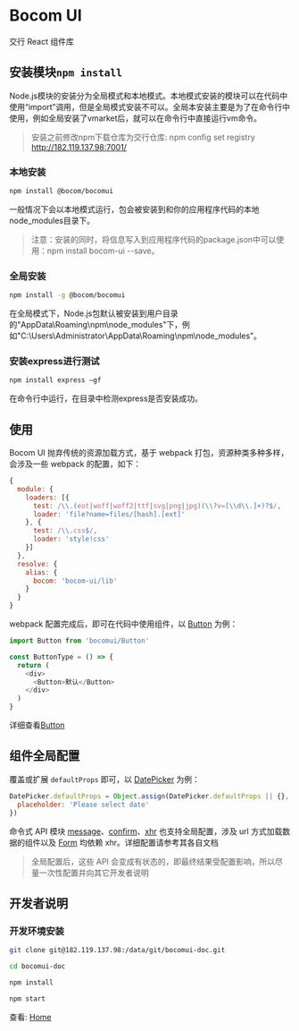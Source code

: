 # Bocom UI

交行 React 组件库

## 安装模块`npm install`

Node.js模块的安装分为全局模式和本地模式。本地模式安装的模块可以在代码中使用“import”调用，但是全局模式安装不可以。全局本安装主要是为了在命令行中使用，例如全局安装了vmarket后，就可以在命令行中直接运行vm命令。
> 安装之前修改npm下载仓库为交行仓库: npm config set registry http://182.119.137.98:7001/

### 本地安装
```sh
npm install @bocom/bocomui
```
一般情况下会以本地模式运行，包会被安装到和你的应用程序代码的本地node_modules目录下。
> 注意：安装的同时，将信息写入到应用程序代码的package.json中可以使用：npm install bocom-ui --save。

### 全局安装
```sh
npm install -g @bocom/bocomui
```
在全局模式下，Node.js包默认被安装到用户目录的"AppData\Roaming\npm\node_modules"下，例如"C:\Users\Administrator\AppData\Roaming\npm\node_modules"。

### 安装express进行测试
```sh
npm install express –gf
```
在命令行中运行，在目录中检测express是否安装成功。

## 使用

Bocom UI 抛弃传统的资源加载方式，基于 webpack 打包，资源种类多种多样，会涉及一些 webpack 的配置，如下：

```js
{
  module: {
    loaders: [{
      test: /\\.(eot|woff|woff2|ttf|svg|png|jpg)(\\?v=[\\d\\.]+)?$/,
      loader: 'file?name=files/[hash].[ext]'
    }, {
      test: /\\.css$/,
      loader: 'style!css'
    }]
  },
  resolve: {
    alias: {
      bocom: 'bocom-ui/lib'
    }
  }
}
```
webpack 配置完成后，即可在代码中使用组件，以 [Button](/components/Button)  为例：
```js
import Button from 'bocomui/Button'

const ButtonType = () => {
  return (
    <div>
      <Button>默认</Button>
    </div>
  )
}
```
详细查看[Button](/components/Button)


## 组件全局配置

覆盖或扩展 `defaultProps` 即可，以 [DatePicker](/components/DatePicker) 为例：
```js
DatePicker.defaultProps = Object.assign(DatePicker.defaultProps || {}, {
  placeholder: 'Please select date'
})
```
命令式 API 模块 [message](/components/message)、[confirm](/components/confirm)、[xhr](/components/xhr) 也支持全局配置，涉及 url 方式加载数据的组件以及 [Form](/components/Form) 均依赖 xhr。详细配置请参考其各自文档

> 全局配置后，这些 API 会变成有状态的，即最终结果受配置影响，所以尽量一次性配置并向其它开发者说明

## 开发者说明

### 开发环境安装

```sh
git clone git@182.119.137.98:/data/git/bocomui-doc.git

cd bocomui-doc

npm install

npm start
```
查看: [Home](/ "首页")



